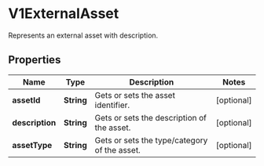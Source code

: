 

# V1ExternalAsset

Represents an external asset with description.

## Properties

| Name | Type | Description | Notes |
|------------ | ------------- | ------------- | -------------|
|**assetId** | **String** | Gets or sets the asset identifier. |  [optional] |
|**description** | **String** | Gets or sets the description of the asset. |  [optional] |
|**assetType** | **String** | Gets or sets the type/category of the asset. |  [optional] |



